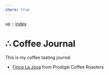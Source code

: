 ```yaml
---
share: true
---
```

up :: [index](./index.md)

# ∴ Coffee Journal

This is my coffee tasting journal

- [Finca La Joya](./2023-02-13-Finca-La-Joya-Prodigal.md) from Prodigal Coffee Roasters
